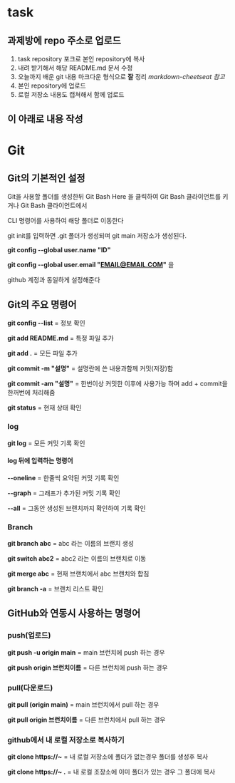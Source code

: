 # task

## 과제방에 repo 주소로 업로드

1. task repository 포크로 본인 repository에 복사
2. 내려 받기해서 해당 README.md 문서 수정
3. 오늘까지 배운 git 내용 마크다운 형식으로 __잘__ 정리
  _markdown-cheetseat 참고_
4. 본인 repository에 업로드
5. 로컬 저장소 내용도 캡쳐해서 함께 업로드

이 아래로 내용 작성
-
# Git # 

## Git의 기본적인 설정

Git을 사용할 폴더를 생성한뒤 Git Bash Here 을 클릭하여 Git Bash 클라이언트를 키거나 Git Bash 클라이언트에서 

CLI 명령어를 사용하여 해당 폴더로 이동한다

git init를 입력하면 .git 폴더가 생성되며 git main 저장소가 생성된다.

**git config --global user.name "ID"**

**git config --global user.email "EMAIL@EMAIL.COM"** 을 

github 계정과 동일하게 설정해준다

## Git의 주요 명령어 ##

**git config --list** = 정보 확인

**git add README.md** = 특정 파일 추가 

**git add .** = 모든 파일 추가

**git commit -m "설명"** = 설명란에 쓴 내용과함께 커밋(저장)함

**git commit -am "설명"** = 한번이상 커밋한 이후에 사용가능 하며 add + commit을 한꺼번에 처리해줌

**git status** = 현재 상태 확인

### log ###

**git log** = 모든 커밋 기록 확인

#### log 뒤에 입력하는 명령어 ####

**--oneline** = 한줄씩 요약된 커밋 기록 확인

**--graph** = 그래프가 추가된 커밋 기록 확인

**--all** = 그동안 생성된 브랜치까지 확인하여 기록 확인

### Branch ###

**git branch abc** = abc 라는 이름의 브랜치 생성

**git switch abc2** = abc2 라는 이름의 브랜치로 이동

**git merge abc** = 현재 브랜치에서 abc 브랜치와 합침

**git branch -a** = 브랜치 리스트 확인


## GitHub와 연동시 사용하는 명령어 ##


### push(업로드) ###

**git push -u origin main** = main 브런치에 push 하는 경우

**git push origin 브런치이름** = 다른 브런치에 push 하는 경우

### pull(다운로드) ###

**git pull (origin main)** = main 브런치에서 pull 하는 경우

**git pull origin 브런치이름** = 다른 브런치에서 pull 하는 경우

### github에서 내 로컬 저장소로 복사하기 ###

**git clone https://~** = 내 로컬 저장소에 폴더가 없는경우 폴더를 생성후 복사

**git clone https://~ .** = 내 로컬 조장소에 이미 폴더가 있는 경우 그 폴더에 복사
